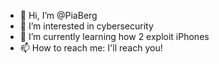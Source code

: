 - 👋 Hi, I’m @PiaBerg
- 👀 I’m interested in cybersecurity
- 🌱 I’m currently learning how 2 exploit iPhones
- 📫 How to reach me: I'll reach you!

<!---
PiaBerg/PiaBerg is a ✨ special ✨ repository because its `README.md` (this file) appears on your GitHub profile.
You can click the Preview link to take a look at your changes.
--->
